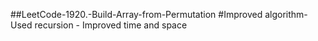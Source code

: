 ##LeetCode-1920.-Build-Array-from-Permutation
#Improved algorithm- Used recursion - Improved time and space

